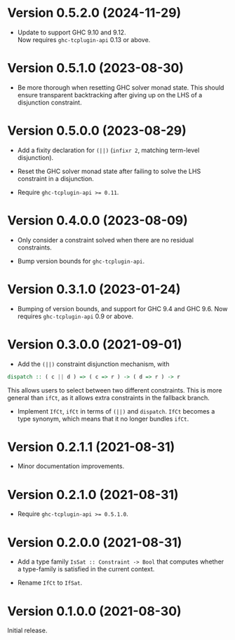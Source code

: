 
# Version 0.5.2.0 (2024-11-29)

- Update to support GHC 9.10 and 9.12.  
  Now requires `ghc-tcplugin-api` 0.13 or above.

# Version 0.5.1.0 (2023-08-30)

- Be more thorough when resetting GHC solver monad state. This should ensure
  transparent backtracking after giving up on the LHS of a disjunction
  constraint.

# Version 0.5.0.0 (2023-08-29)

- Add a fixity declaration for `(||)` (`infixr 2`, matching term-level disjunction).

- Reset the GHC solver monad state after failing to solve the LHS constraint in
  a disjunction.

- Require `ghc-tcplugin-api >= 0.11`.

# Version 0.4.0.0 (2023-08-09)

- Only consider a constraint solved when there are no residual constraints.

- Bump version bounds for `ghc-tcplugin-api`.

# Version 0.3.1.0 (2023-01-24)

- Bumping of version bounds, and support for GHC 9.4 and GHC 9.6.
  Now requires `ghc-tcplugin-api` 0.9 or above.

# Version 0.3.0.0 (2021-09-01)

- Add the `(||)` constraint disjunction mechanism, with

```haskell
dispatch :: ( c || d ) => ( c => r ) -> ( d => r ) -> r
```

This allows users to select between two different constraints.
This is more general than `ifCt`, as it allows extra constraints
in the fallback branch.

- Implement `IfCt`, `ifCt` in terms of `(||)` and `dispatch`.
  `IfCt` becomes a type synonym, which means that it no longer
  bundles `ifCt`.

# Version 0.2.1.1 (2021-08-31)

- Minor documentation improvements.

# Version 0.2.1.0 (2021-08-31)

- Require `ghc-tcplugin-api >= 0.5.1.0`.

# Version 0.2.0.0 (2021-08-31)

- Add a type family `IsSat :: Constraint -> Bool`
  that computes whether a type-family is satisfied in
  the current context.

- Rename `IfCt` to `IfSat`.

# Version 0.1.0.0 (2021-08-30)

Initial release.
